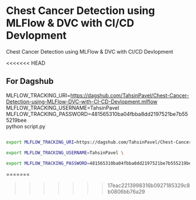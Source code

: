 # Chest Cancer Detection using MLFlow & DVC with CI/CD Devlopment
 Chest Cancer Detection using MLFlow & DVC with CI/CD Devlopment

<<<<<<< HEAD


 ## For Dagshub

MLFLOW_TRACKING_URI=https://dagshub.com/TahsinPavel/Chest-Cancer-Detection-using-MLFlow-DVC-with-CI-CD-Devlopment.mlflow \
MLFLOW_TRACKING_USERNAME=TahsinPavel \
MLFLOW_TRACKING_PASSWORD=481565310ba04fbba8dd2197521be7b555219bee \
python script.py

```bash

export MLFLOW_TRACKING_URI=https://dagshub.com/TahsinPavel/Chest-Cancer-Detection-using-MLFlow-DVC-with-CI-CD-Devlopment.mlflow \

export MLFLOW_TRACKING_USERNAME=TahsinPavel \

export MLFLOW_TRACKING_PASSWORD=481565310ba04fbba8dd2197521be7b555219bee \

```
=======
>>>>>>> 17eac2213998316b0927185329c8b0806bb76a29
